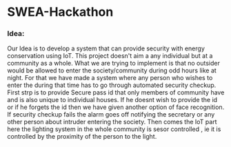 # SWEA-Hackathon
### Idea:

Our Idea is to develop a system that can provide security with energy conservation using IoT.
This project doesn't aim a any individual but at a community as a whole.
What we are trying to implement is that no outsider would be allowed to enter the society/community during odd hours like at night.
For that we have made a system where any person who wishes to enter the during that time has to go through automated security checkup.
First strp is to provide Secure pass id that only members of community have and is also unique to individual houses.
If he doesnt wish to provide the id or if he forgets the id then we have given another option of face recognition.
If security checkup fails the alarm goes off notifying the secretary or any other person about intruder entering the society.
Then comes the IoT part here the lighting system in the whole community is sesor controlled , ie it is controlled by the proximity of the person to the light.
